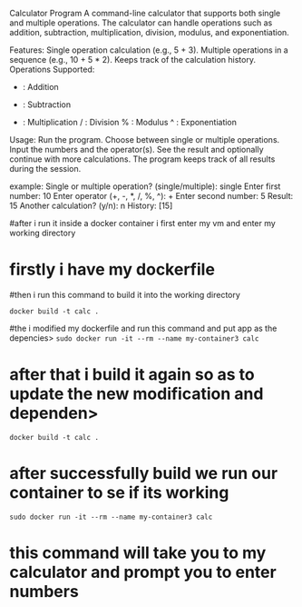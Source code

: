 Calculator Program
A command-line calculator that supports both single and multiple operations. The calculator can handle operations such as addition, subtraction, multiplication, division, modulus, and exponentiation.

Features:
Single operation calculation (e.g., 5 + 3).
Multiple operations in a sequence (e.g., 10 + 5 * 2).
Keeps track of the calculation history.
Operations Supported:
+ : Addition
- : Subtraction
* : Multiplication
/ : Division
% : Modulus
^ : Exponentiation


Usage:
Run the program.
Choose between single or multiple operations.
Input the numbers and the operator(s).
See the result and optionally continue with more calculations.
The program keeps track of all results during the session.

example:
Single or multiple operation? (single/multiple): single
Enter first number: 10
Enter operator (+, -, *, /, %, ^): +
Enter second number: 5
Result: 15
Another calculation? (y/n): n
History: [15]


#after i run it inside a docker container 
 i first enter my vm and enter my working directory  

# firstly i have my dockerfile

#then i run this command to build it into the working directory 


```docker build -t calc .```

#the i modified my dockerfile and run this command and put app as the depencies>
```sudo docker run -it --rm --name my-container3 calc```

# after that i build it again so as to update the new modification and dependen>
```docker build -t calc .```

# after successfully build we run our container to se if its working
```sudo docker run -it --rm --name my-container3 calc```
# this command will take you to my calculator and prompt you to enter numbers 
